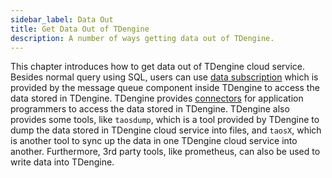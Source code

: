 ```yaml
---
sidebar_label: Data Out
title: Get Data Out of TDengine
description: A number of ways getting data out of TDengine.
---
```


This chapter introduces how to get data out of TDengine cloud service. Besides normal query using SQL, users can use [data subscription](../tmq) which is provided by the message queue component inside TDengine to access the data stored in TDengine. TDengine provides [connectors](../programming/connector) for application programmers to access the data stored in TDengine. TDengine also provides some tools, like `taosdump`, which is a tool provided by TDengine to dump the data stored in TDengine cloud service into files, and `taosX`, which is another tool to sync up the data in one TDengine cloud service into another. Furthermore, 3rd party tools, like prometheus, can also be used to write data into TDengine.
